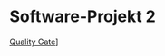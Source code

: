 # Software-Projekt 2
[Quality Gate](http://193.31.24.60:9000/api/project_badges/quality_gate?project=software-projekt-2%3Asoftware-projekt-2)]